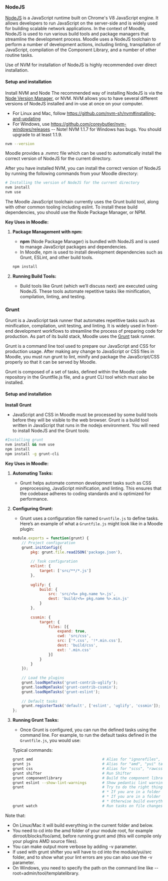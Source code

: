 ### NodeJS

[NodeJS](https://nodejs.org/en/) is a JavaScript runtime built on Chrome's V8 JavaScript engine. It allows developers to run JavaScript on the server-side and is widely used for building scalable network applications. In the context of Moodle, NodeJS is used to run various build tools and package managers that streamline the development process. Moodle uses a NodeJS toolchain to perform a number of development actions, including linting, transpilation of JavaScript, compilation of the Component Library, and a number of other routine tasks.

Use of NVM for installation of NodeJS is highly recommended over direct installation.

#### Setup and installation
Install NVM and Node
The recommended way of installing NodeJS is via the [Node Version Manager](https://github.com/nvm-sh/nvm), or NVM. NVM allows you to have several different versions of NodeJS installed and in-use at once on your computer.

+ For Linux and Mac, follow https://github.com/nvm-sh/nvm#installing-and-updating
+ For Windows, use https://github.com/coreybutler/nvm-windows/releases -- Note! NVM 1.1.7 for Windows has bugs. You should upgrade to at least 1.1.9.

```bash
nvm --version

```
Moodle provides a .nvmrc file which can be used to automatically install the correct version of NodeJS for the current directory.

After you have installed NVM, you can install the correct version of NodeJS by running the following commands from your Moodle directory:

```bash
# Installing the version of NodeJS for the current directory
nvm install
nvm use
```

The Moodle JavaScript toolchain currently uses the Grunt build tool, along with other common tooling including eslint. To install these build dependencies, you should use the Node Package Manager, or NPM.

**Key Uses in Moodle:**

1. **Package Management with npm:**
    - **npm** (Node Package Manager) is bundled with NodeJS and is used to manage JavaScript packages and dependencies.
    - In Moodle, npm is used to install development dependencies such as Grunt, ESLint, and other build tools.
   
    ```bash
    npm install
    ```

2. **Running Build Tools:**
    - Build tools like Grunt (which we’ll discuss next) are executed using NodeJS. These tools automate repetitive tasks like minification, compilation, linting, and testing.

### Grunt

Grunt is a JavaScript task runner that automates repetitive tasks such as minification, compilation, unit testing, and linting. It is widely used in front-end development workflows to streamline the process of preparing code for production. As part of its build stack, Moodle uses the [Grunt](https://gruntjs.com/) task runner.

Grunt is a command line tool used to prepare our JavaScript and CSS for production usage. After making any change to JavaScript or CSS files in Moodle, you must run grunt to lint, minify and package the JavaScript/CSS properly so that it can be served by Moodle.

Grunt is composed of a set of tasks, defined within the Moodle code repository in the Gruntfile.js file, and a grunt CLI tool which must also be installed.

#### Setup and installation
**Install Grunt**
- JavaScript and CSS in Moodle must be processed by some build tools before they will be visible to the web browser. Grunt is a build tool written in JavaScript that runs in the nodejs environment. You will need to install NodeJS and the Grunt tools:

```bash
#Installing grunt
nvm install && nvm use
npm install
npm install -g grunt-cli
```

**Key Uses in Moodle:**

1. **Automating Tasks:**
    - Grunt helps automate common development tasks such as CSS preprocessing, JavaScript minification, and linting. This ensures that the codebase adheres to coding standards and is optimized for performance.
   
2. **Configuring Grunt:**
    - Grunt uses a configuration file named `Gruntfile.js` to define tasks. Here’s an example of what a `Gruntfile.js` might look like in a Moodle plugin:
   
    ```javascript
    module.exports = function(grunt) {
        // Project configuration
        grunt.initConfig({
            pkg: grunt.file.readJSON('package.json'),
            
            // Task configuration
            eslint: {
                target: ['src/**/*.js']
            },
            
            uglify: {
                build: {
                    src: 'src/<%= pkg.name %>.js',
                    dest: 'build/<%= pkg.name %>.min.js'
                }
            },
            
            cssmin: {
                target: {
                    files: [{
                        expand: true,
                        cwd: 'src/css',
                        src: ['*.css', '!*.min.css'],
                        dest: 'build/css',
                        ext: '.min.css'
                    }]
                }
            }
        });
        
        // Load the plugins
        grunt.loadNpmTasks('grunt-contrib-uglify');
        grunt.loadNpmTasks('grunt-contrib-cssmin');
        grunt.loadNpmTasks('grunt-eslint');
        
        // Default tasks
        grunt.registerTask('default', ['eslint', 'uglify', 'cssmin']);
    };
    ```

3. **Running Grunt Tasks:**
    - Once Grunt is configured, you can run the defined tasks using the command line. For example, to run the default tasks defined in the `Gruntfile.js`, you would use:
   
    Typical commands:

    ```bash
    grunt amd                               # Alias for "ignorefiles", "eslint:amd", "rollup"
    grunt js                                # Alias for "amd", "yui" tasks.
    grunt css                               # Alias for "scss", "rawcss" tasks.
    grunt shifter                           # Run Shifter
    grunt componentlibrary                  # Build the component library
    grunt eslint --show-lint-warnings       # Show pedantic lint warnings for JS
    grunt                                   # Try to do the right thing:
                                            # * If you are in a folder called amd, do grunt amd
                                            # * If you are in a folder called yui/src/something, do grunt shifter
                                            # * Otherwise build everything (grunt css js).
    grunt watch                             # Run tasks on file changes
    ```

Note that:

+ On Linux/Mac it will build everything in the current folder and below.
+ You need to cd into the amd folder of your module root, for example dirroot/blocks/foo/amd, before running grunt amd (this will compile only your plugins AMD source files).
+ You can make output more verbose by adding -v parameter.
+ If used with grunt shifter you will have to cd into the module/yui/src folder, and to show what your lint errors are you can also use the -v parameter.
+ On Windows, you need to specify the path on the command line like --root=admin/tool/templatelibrary.

